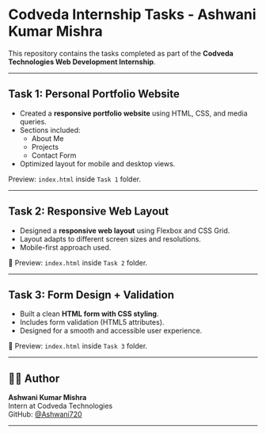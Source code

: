 #  Codveda Internship Tasks - Ashwani Kumar Mishra

This repository contains the tasks completed as part of the **Codveda Technologies Web Development Internship**.

---

##  Task 1: Personal Portfolio Website

- Created a **responsive portfolio website** using HTML, CSS, and media queries.
- Sections included:
  - About Me
  - Projects
  - Contact Form
- Optimized layout for mobile and desktop views.

 Preview: `index.html` inside `Task 1` folder.

---

##  Task 2: Responsive Web Layout

- Designed a **responsive web layout** using Flexbox and CSS Grid.
- Layout adapts to different screen sizes and resolutions.
- Mobile-first approach used.

🔗 Preview: `index.html` inside `Task 2` folder.

---

##  Task 3: Form Design + Validation

- Built a clean **HTML form with CSS styling**.
- Includes form validation (HTML5 attributes).
- Designed for a smooth and accessible user experience.

🔗 Preview: `index.html` inside `Task 3` folder.

---

## 👨‍💻 Author

**Ashwani Kumar Mishra**  
Intern at Codveda Technologies  
GitHub: [@Ashwani720](https://github.com/Ashwani720)

---



